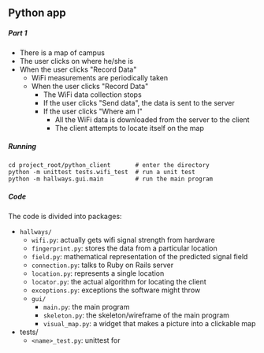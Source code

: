 Python app
-----------

##### Part 1 #####

- There is a map of campus
- The user clicks on where he/she is
- When the user clicks "Record Data"
    * WiFi measurements are periodically taken
    * When the user clicks "Record Data"
        + The WiFi data collection stops
        + If the user clicks "Send data", the data is sent to the server
		+ If the user clicks "Where am I"
            - All the WiFi data is downloaded from the server to the client
			- The client attempts to locate itself on the map


##### Running #####

    cd project_root/python_client       # enter the directory
    python -m unittest tests.wifi_test  # run a unit test
	python -m hallways.gui.main         # run the main program

##### Code #####

The code is divided into packages:

- `hallways/`
    * `wifi.py`: actually gets wifi signal strength from hardware
	* `fingerprint.py`: stores the data from a particular location
	* `field.py`: mathematical representation of the predicted signal field
	* `connection.py`: talks to Ruby on Rails server
	* `location.py`: represents a single location
	* `locator.py`: the actual algorithm for locating the client
	* `exceptions.py`: exceptions the software might throw
	* `gui/`
	    + `main.py`: the main program
		+ `skeleton.py`: the skeleton/wireframe of the main program
		+ `visual_map.py`: a widget that makes a picture into a clickable map
- tests/
    * `<name>_test.py`: unittest for <name>

